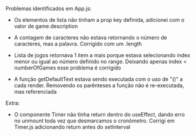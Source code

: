 Problemas identificados em App.js:

- Os elementos de lista não tinham a prop key definida, adicionei com o valor de game.description

- A contagem de caracteres não estava retornando o número de caracteres, mas a palavra. Corrigido com um .length

- Lista de jogos retornava 1 item a mais porque estava selecionando index menor ou igual ao número definido no range. Deixando apenas index < numberOfGames esse problema é corrigido

- A função getDefaultText estava sendo executada com o uso de "()" a cada render. Removendo os parênteses a função não é re-executada, mas referenciada

Extra:

- O componente Timer não tinha return dentro do useEffect, dando erro no unmount toda vez que desmarcamos o cronômetro. Corrigi em Timer.js adicionando return antes do setInterval
